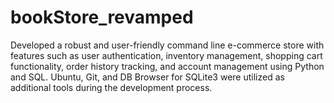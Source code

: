 # bookStore_revamped
Developed a robust and user-friendly command line e-commerce store with features such as user authentication, inventory management, shopping cart functionality, order history tracking, and account management using Python and SQL. Ubuntu, Git, and DB Browser for SQLite3 were utilized as additional tools during the development process.
